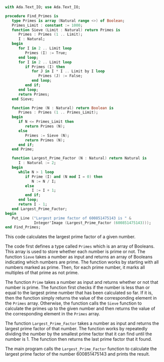 ```ada
with Ada.Text_IO; use Ada.Text_IO;

procedure Find_Primes is
   type Primes is array (Natural range <>) of Boolean;
   Primes_Limit : constant := 1000;
   function Sieve (Limit : Natural) return Primes is
      Primes : Primes (1 .. Limit);
      I : Natural;
   begin
      for I in 2 .. Limit loop
         Primes (I) := True;
      end loop;
      for I in 2 .. Limit loop
         if Primes (I) then
            for J in I * I .. Limit by I loop
               Primes (J) := False;
            end loop;
         end if;
      end loop;
      return Primes;
   end Sieve;

   function Prime (N : Natural) return Boolean is
      Primes : Primes (1 .. Primes_Limit);
   begin
      if N <= Primes_Limit then
         return Primes (N);
      else
         Primes := Sieve (N);
         return Primes (N);
      end if;
   end Prime;

   function Largest_Prime_Factor (N : Natural) return Natural is
      I : Natural := 2;
   begin
      while N > 1 loop
         if Prime (I) and (N mod I = 0) then
            N := N / I;
         else
            I := I + 1;
         end if;
      end loop;
      return I - 1;
   end Largest_Prime_Factor;
begin
   Put_Line ("Largest prime factor of 600851475143 is " &
             Integer'Image (Largest_Prime_Factor (600851475143)));
end Find_Primes;
```

This code calculates the largest prime factor of a given number.

The code first defines a type called `Primes` which is an array of Booleans. This array is used to store whether each number is prime or not. The function `Sieve` takes a number as input and returns an array of Booleans indicating which numbers are prime. The function works by starting with all numbers marked as prime. Then, for each prime number, it marks all multiples of that prime as not prime.

The function `Prime` takes a number as input and returns whether or not that number is prime. The function first checks if the number is less than or equal to the largest prime number that has been calculated so far. If it is, then the function simply returns the value of the corresponding element in the `Primes` array. Otherwise, the function calls the `Sieve` function to calculate the primes up to the given number and then returns the value of the corresponding element in the `Primes` array.

The function `Largest_Prime_Factor` takes a number as input and returns the largest prime factor of that number. The function works by repeatedly dividing the number by the smallest prime factor that it can find until the number is 1. The function then returns the last prime factor that it found.

The main program calls the `Largest_Prime_Factor` function to calculate the largest prime factor of the number 600851475143 and prints the result.